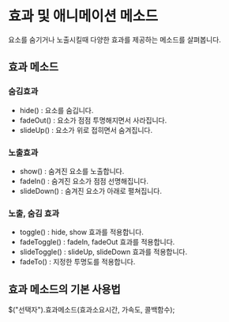# 효과 및 애니메이션 메소드
요소를 숨기거나 노출시킬때 다양한 효과를 제공하는 메소드를 살펴봅니다.
## 효과 메소드
### 숨김효과
- hide() : 요소를 숨깁니다.
- fadeOut() : 요소가 점점 투명해지면서 사라집니다.
- slideUp() : 요소가 위로 접히면서 숨겨집니다.
  
### 노출효과
- show() : 숨겨진 요소를 노출합니다.
- fadeIn() : 숨겨진 요소가 점점 선명해집니다.
- slideDown() : 숨겨진 요소가 아래로 펼쳐집니다.
  
### 노출, 숨김 효과
- toggle() : hide, show 효과를 적용합니다.
- fadeToggle() : fadeIn, fadeOut 효과를 적용합니다.
- slideToggle() : slideUp, slideDown 효과를 적용합니다.
- fadeTo() : 지정한 투명도를 적용합니다.

## 효과 메소드의 기본 사용법
$("선택자").효과메소드(효과소요시간, 가속도, 콜백함수);